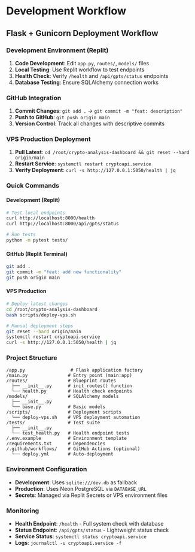 # Development Workflow

## Flask + Gunicorn Deployment Workflow

### Development Environment (Replit)
1. **Code Development**: Edit `app.py`, `routes/`, `models/` files
2. **Local Testing**: Use Replit workflow to test endpoints
3. **Health Check**: Verify `/health` and `/api/gpts/status` endpoints
4. **Database Testing**: Ensure SQLAlchemy connection works

### GitHub Integration
1. **Commit Changes**: `git add .` → `git commit -m "feat: description"`
2. **Push to GitHub**: `git push origin main`
3. **Version Control**: Track all changes with descriptive commits

### VPS Production Deployment
1. **Pull Latest**: `cd /root/crypto-analysis-dashboard && git reset --hard origin/main`
2. **Restart Service**: `systemctl restart cryptoapi.service`
3. **Verify Deployment**: `curl -s http://127.0.0.1:5050/health | jq`

### Quick Commands

#### Development (Replit)
```bash
# Test local endpoints
curl http://localhost:8000/health
curl http://localhost:8000/api/gpts/status

# Run tests
python -m pytest tests/
```

#### GitHub (Replit Terminal)
```bash
git add .
git commit -m "feat: add new functionality"  
git push origin main
```

#### VPS Production
```bash
# Deploy latest changes
cd /root/crypto-analysis-dashboard
bash scripts/deploy-vps.sh

# Manual deployment steps
git reset --hard origin/main
systemctl restart cryptoapi.service
curl -s http://127.0.0.1:5050/health | jq
```

### Project Structure
```
/app.py                 # Flask application factory
/main.py               # Entry point (main:app)
/routes/               # Blueprint routes
  ├── __init__.py      # init_routes() function
  └── health.py        # Health check endpoints
/models/               # SQLAlchemy models
  ├── __init__.py
  └── base.py          # Basic models
/scripts/              # Deployment scripts
  └── deploy-vps.sh    # VPS deployment automation
/tests/                # Test suite
  ├── __init__.py
  └── test_health.py   # Health endpoint tests
/.env.example          # Environment template
/requirements.txt      # Dependencies
/.github/workflows/    # GitHub Actions (optional)
  └── deploy.yml       # Auto-deployment
```

### Environment Configuration
- **Development**: Uses `sqlite:///dev.db` as fallback
- **Production**: Uses Neon PostgreSQL via `DATABASE_URL`
- **Secrets**: Managed via Replit Secrets or VPS environment files

### Monitoring
- **Health Endpoint**: `/health` - Full system check with database
- **Status Endpoint**: `/api/gpts/status` - Lightweight status check
- **Service Status**: `systemctl status cryptoapi.service`
- **Logs**: `journalctl -u cryptoapi.service -f`